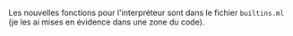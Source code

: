 Les nouvelles fonctions pour l'interpréteur sont dans le fichier `builtins.ml` (je les ai mises en évidence dans une zone du code).
